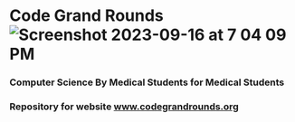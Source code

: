 # Code Grand Rounds  ![Screenshot 2023-09-16 at 7 04 09 PM](https://github.com/monkeygobah/code_grand_grounds/assets/117255104/6815037e-9d5c-409b-9ac3-a4dfe4ca768e)
### Computer Science By Medical Students for Medical Students
### Repository for website www.codegrandrounds.org
